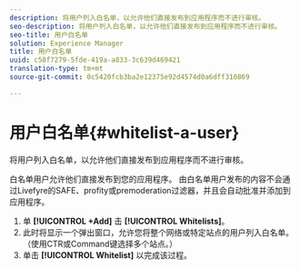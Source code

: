 ```yaml
---
description: 将用户列入白名单，以允许他们直接发布到应用程序而不进行审核。
seo-description: 将用户列入白名单，以允许他们直接发布到应用程序而不进行审核。
seo-title: 用户白名单
solution: Experience Manager
title: 用户白名单
uuid: c58f7279-5fde-419a-a833-3c639d469421
translation-type: tm+mt
source-git-commit: 0c5420fcb3ba2e12375e92d4574d0a6dff310869

---
```



# 用户白名单{#whitelist-a-user}

将用户列入白名单，以允许他们直接发布到应用程序而不进行审核。

白名单用户允许他们直接发布到您的应用程序。 由白名单用户发布的内容不会通过Livefyre的SAFE、profity或premoderation过滤器，并且会自动批准并添加到应用程序。

1. 单 **[!UICONTROL +Add]** 击 **[!UICONTROL Whitelists]**。
1. 此时将显示一个弹出窗口，允许您将整个网络或特定站点的用户列入白名单。 （使用CTR或Command键选择多个站点。）
1. 单击 **[!UICONTROL Whitelist]** 以完成该过程。
